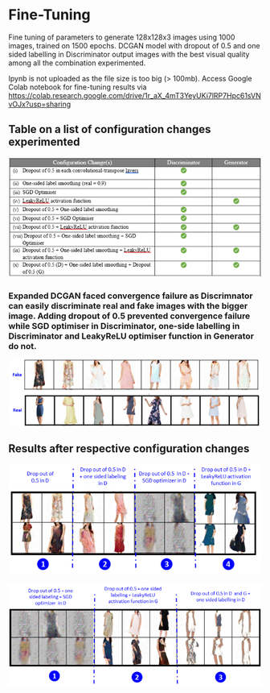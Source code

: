 # Fine-Tuning
Fine tuning of parameters to generate 128x128x3 images using 1000 images, trained on 1500 epochs.
DCGAN model with dropout of 0.5 and one sided labelling in Discriminator output images with the best visual quality among all the combination experimented.

Ipynb is not uploaded as the file size is too big (> 100mb). Access Google Colab notebook for fine-tuning results via https://colab.research.google.com/drive/1r_aX_4mT3YeyUKi7lRP7Hpc61sVNvOJx?usp=sharing

## Table on a list of configuration changes experimented
![configuration changes table](https://github.com/mingxiuuuuu/Fine-Tuning/blob/master/Configuration%20changes%20experimented.PNG)

### Expanded DCGAN faced convergence failure as Discrimnator can easily discriminate real and fake images with the bigger image. Adding dropout of 0.5 prevented convergence failure while SGD optimiser in Discriminator, one-side labelling in Discriminator and LeakyReLU optimiser function in Generator do not.
![dropout 0.5](https://github.com/mingxiuuuuu/Fine-Tuning/blob/master/dropout%200.5.png)

## Results after respective configuration changes
![respective configuration changes](https://github.com/mingxiuuuuu/Fine-Tuning/blob/master/images%20generated%20after%20respective%20configuration%20changes.png)

![respective configuration changes](https://github.com/mingxiuuuuu/Fine-Tuning/blob/master/images%20generated%20after%20respective%20configuration%20changes_2.png)
